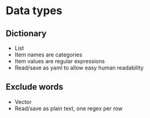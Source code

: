 # Data types

## Dictionary

* List
* Item names are categories
* Item values are regular expressions
* Read/save as yaml to allow easy human readability

## Exclude words

* Vector
* Read/save as plain text, one regex per row
